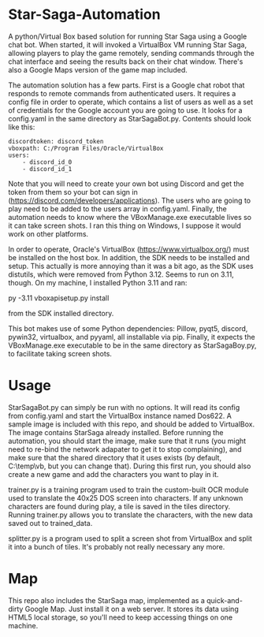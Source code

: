 Star-Saga-Automation
====================

A python/Virtual Box based solution for running Star Saga using a Google chat bot.  When started, it will invoked a VirtualBox VM running Star Saga, allowing players to play the game remotely, sending commands through the chat interface and seeing the results back on their chat window.  There's also a Google Maps version of the game map included.

The automation solution has a few parts.  First is a Google chat robot that responds to remote commands from authenticated users.  It requires a config file in order to operate, which contains a list of users as well as a set of credentials for the Google account you are going to use.  It looks for a config.yaml in the same directory as StarSagaBot.py.  Contents should look like this:

    discordtoken: discord_token 
    vboxpath: C:/Program Files/Oracle/VirtualBox
    users:
        - discord_id_0
        - discord_id_1

Note that you will need to create your own bot using Discord and get the token from them so your bot can sign in (https://discord.com/developers/applications). The users who are going to play need to be added to the users array in config.yaml. Finally, the automation needs to know where the VBoxManage.exe executable lives so it can take screen shots. I ran this thing on Windows, I suppose it would work on other platforms.

In order to operate, Oracle's VirtualBox (https://www.virtualbox.org/) must be installed on the host box. In addition, the SDK needs to be installed and setup. This actually is more annoying than it was a bit ago, as the SDK uses distutils, which were removed from Python 3.12. Seems to run on 3.11, though. On my machine, I installed Python 3.11 and ran:

py -3.11 vboxapisetup.py install

from the SDK installed directory.

This bot makes use of some Python dependencies: Pillow, pyqt5, discord, pywin32, virtualbox, and pyyaml, all installable via pip. Finally, it expects the VBoxManage.exe executable to be in the same directory as StarSagaBoy.py, to facilitate taking screen shots.

Usage
====================
StarSagaBot.py can simply be run with no options.  It will read its config from config.yaml and start the VirtualBox instance named Dos622.  A sample image is included with this repo, and should be added to VirtualBox.  The image contains StarSaga already installed. Before running the automation, you should start the image, make sure that it runs (you might need to re-bind the network adapater to get it to stop complaining), and make sure that the shared directory that it uses exists (by default, C:\temp\vb, but you can change that). During this first run, you should also create a new game and add the characters you want to play in it.

trainer.py is a training program used to train the custom-built OCR module used to translate the 40x25 DOS screen into characters.  If any unknown characters are found during play, a tile is saved in the tiles directory. Running trainer.py allows you to translate the characters, with the new data saved out to trained_data.

splitter.py is a program used to split a screen shot from VirtualBox and split it into a bunch of tiles.  It's probably not really necessary any more.

Map
====================
This repo also includes the StarSaga map, implemented as a quick-and-dirty Google Map.  Just install it on a web server.  It stores its data using HTML5 local storage, so you'll need to keep accessing things on one machine.
